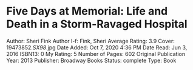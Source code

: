 # Five Days at Memorial: Life and Death in a Storm-Ravaged Hospital

Author: Sheri  Fink
Author l-f: Fink, Sheri
Average Rating: 3.9
Cover: 19473852._SX98_.jpg
Date Added: Oct 7, 2020 4:36 PM
Date Read: Jun 3, 2016
ISBN13: 0
My Rating: 5
Number of Pages: 602
Original Publication Year: 2013
Publisher: Broadway Books
Status: complete
Type: Book